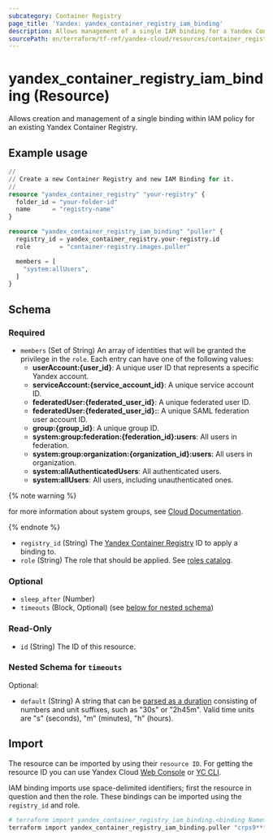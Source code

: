 ```yaml
---
subcategory: Container Registry
page_title: 'Yandex: yandex_container_registry_iam_binding'
description: Allows management of a single IAM binding for a Yandex Container Registry.
sourcePath: en/terraform/tf-ref/yandex-cloud/resources/container_registry_iam_binding.md
---
```


# yandex_container_registry_iam_binding (Resource)

Allows creation and management of a single binding within IAM policy for an existing Yandex Container Registry.

## Example usage

```terraform
//
// Create a new Container Registry and new IAM Binding for it.
//
resource "yandex_container_registry" "your-registry" {
  folder_id = "your-folder-id"
  name      = "registry-name"
}

resource "yandex_container_registry_iam_binding" "puller" {
  registry_id = yandex_container_registry.your-registry.id
  role        = "container-registry.images.puller"

  members = [
    "system:allUsers",
  ]
}
```

<!-- schema generated by tfplugindocs -->
## Schema

### Required

- `members` (Set of String) An array of identities that will be granted the privilege in the `role`. Each entry can have one of the following values:
  * **userAccount:{user_id}**: A unique user ID that represents a specific Yandex account.
  * **serviceAccount:{service_account_id}**: A unique service account ID.
  * **federatedUser:{federated_user_id}**: A unique federated user ID.
  * **federatedUser:{federated_user_id}:**: A unique SAML federation user account ID.
  * **group:{group_id}**: A unique group ID.
  * **system:group:federation:{federation_id}:users**: All users in federation.
  * **system:group:organization:{organization_id}:users**: All users in organization.
  * **system:allAuthenticatedUsers**: All authenticated users.
  * **system:allUsers**: All users, including unauthenticated ones.

{% note warning %}

for more information about system groups, see [Cloud Documentation](https://yandex.cloud/docs/iam/concepts/access-control/system-group).

{% endnote %}

- `registry_id` (String) The [Yandex Container Registry](https://yandex.cloud/docs/container-registry/) ID to apply a binding to.
- `role` (String) The role that should be applied. See [roles catalog](https://yandex.cloud/docs/iam/roles-reference).

### Optional

- `sleep_after` (Number)
- `timeouts` (Block, Optional) (see [below for nested schema](#nestedblock--timeouts))

### Read-Only

- `id` (String) The ID of this resource.

<a id="nestedblock--timeouts"></a>
### Nested Schema for `timeouts`

Optional:

- `default` (String) A string that can be [parsed as a duration](https://pkg.go.dev/time#ParseDuration) consisting of numbers and unit suffixes, such as "30s" or "2h45m". Valid time units are "s" (seconds), "m" (minutes), "h" (hours).

## Import

The resource can be imported by using their `resource ID`. For getting the resource ID you can use Yandex Cloud [Web Console](https://console.yandex.cloud) or [YC CLI](https://yandex.cloud/docs/cli/quickstart).

IAM binding imports use space-delimited identifiers; first the resource in question and then the role. These bindings can be imported using the `registry_id` and role.

```bash
# terraform import yandex_container_registry_iam_binding.<binding Name> "<registry_id> <resource Role>"
terraform import yandex_container_registry_iam_binding.puller "crps9**********k9psn container-registry.images.puller"
```
